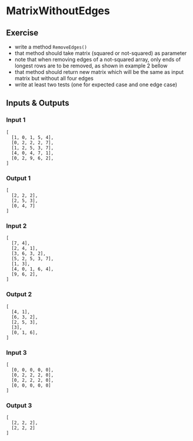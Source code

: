 # MatrixWithoutEdges

## Exercise

- write a method `RemoveEdges()`
- that method should take matrix (squared or not-squared) as parameter
- note that when removing edges of a not-squared array, only ends of longest rows are to be removed, as shown in example 2 bellow
- that method should return new matrix which will be the same as input matrix but without all four edges
- write at least two tests (one for expected case and one edge case)

## Inputs & Outputs

### Input 1
```
[
  [1, 0, 1, 5, 4],
  [0, 2, 2, 2, 7],
  [1, 2, 5, 3, 7],
  [4, 0, 4, 7, 1],
  [0, 2, 9, 6, 2],
]
```

### Output 1
```
[
  [2, 2, 2],
  [2, 5, 3],
  [0, 4, 7]
]
```

### Input 2
```
[
  [7, 4],
  [2, 4, 1],
  [3, 6, 3, 2],
  [5, 2, 5, 3, 7],
  [1, 3],
  [4, 0, 1, 6, 4],
  [9, 6, 2],
]
```

### Output 2
```
[
  [4, 1],
  [6, 3, 2],
  [2, 5, 3],
  [3],
  [0, 1, 6],
]
```

### Input 3
```
[
  [0, 0, 0, 0, 0],
  [0, 2, 2, 2, 0],
  [0, 2, 2, 2, 0],
  [0, 0, 0, 0, 0]
]
```

### Output 3
```
[
  [2, 2, 2],
  [2, 2, 2]
]
```
